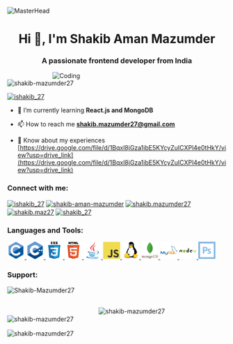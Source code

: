 ![MasterHead](https://repository-images.githubusercontent.com/588181932/e36ec678-7984-4cdd-8e4c-a3932772ff8e)
<h1 align="center">Hi 👋, I'm Shakib Aman Mazumder</h1>
<h3 align="center">A passionate frontend developer from India</h3>
<img align="right" alt="Coding" width="400" src="https://drive.google.com/file/d/12Ou4LMyrUefnPEfh3biL25SQH9yb4VLb/view?usp=drive_link">

<p align="left"> <img src="https://komarev.com/ghpvc/?username=shakib-mazumder27&label=Profile%20views&color=0e75b6&style=flat" alt="shakib-mazumder27" /> </p>

<p align="left"> <a href="https://twitter.com/ishakib_27" target="blank"><img src="https://img.shields.io/twitter/follow/ishakib_27?logo=twitter&style=for-the-badge" alt="ishakib_27" /></a> </p>

- 🌱 I’m currently learning **React.js and MongoDB**

- 📫 How to reach me **shakib.mazumder27@gmail.com**

- 📄 Know about my experiences [https://drive.google.com/file/d/1Bqxl8jGza1ibE5KYcyZuICXPl4e0tHkY/view?usp=drive_link](https://drive.google.com/file/d/1Bqxl8jGza1ibE5KYcyZuICXPl4e0tHkY/view?usp=drive_link)

<h3 align="left">Connect with me:</h3>
<p align="left">
<a href="https://twitter.com/ishakib_27" target="blank"><img align="center" src="https://raw.githubusercontent.com/rahuldkjain/github-profile-readme-generator/master/src/images/icons/Social/twitter.svg" alt="ishakib_27" height="30" width="40" /></a>
<a href="https://linkedin.com/in/shakib-aman-mazumder" target="blank"><img align="center" src="https://raw.githubusercontent.com/rahuldkjain/github-profile-readme-generator/master/src/images/icons/Social/linked-in-alt.svg" alt="shakib-aman-mazumder" height="30" width="40" /></a>
<a href="https://fb.com/shakib.mazumder27" target="blank"><img align="center" src="https://raw.githubusercontent.com/rahuldkjain/github-profile-readme-generator/master/src/images/icons/Social/facebook.svg" alt="shakib.mazumder27" height="30" width="40" /></a>
<a href="https://instagram.com/shakib.maz27" target="blank"><img align="center" src="https://raw.githubusercontent.com/rahuldkjain/github-profile-readme-generator/master/src/images/icons/Social/instagram.svg" alt="shakib.maz27" height="30" width="40" /></a>
<a href="https://www.leetcode.com/shakib_27" target="blank"><img align="center" src="https://raw.githubusercontent.com/rahuldkjain/github-profile-readme-generator/master/src/images/icons/Social/leet-code.svg" alt="shakib_27" height="30" width="40" /></a>
</p>

<h3 align="left">Languages and Tools:</h3>
<p align="left"> <a href="https://www.cprogramming.com/" target="_blank" rel="noreferrer"> <img src="https://raw.githubusercontent.com/devicons/devicon/master/icons/c/c-original.svg" alt="c" width="40" height="40"/> </a> <a href="https://www.w3schools.com/cpp/" target="_blank" rel="noreferrer"> <img src="https://raw.githubusercontent.com/devicons/devicon/master/icons/cplusplus/cplusplus-original.svg" alt="cplusplus" width="40" height="40"/> </a> <a href="https://www.w3schools.com/css/" target="_blank" rel="noreferrer"> <img src="https://raw.githubusercontent.com/devicons/devicon/master/icons/css3/css3-original-wordmark.svg" alt="css3" width="40" height="40"/> </a> <a href="https://www.w3.org/html/" target="_blank" rel="noreferrer"> <img src="https://raw.githubusercontent.com/devicons/devicon/master/icons/html5/html5-original-wordmark.svg" alt="html5" width="40" height="40"/> </a> <a href="https://www.java.com" target="_blank" rel="noreferrer"> <img src="https://raw.githubusercontent.com/devicons/devicon/master/icons/java/java-original.svg" alt="java" width="40" height="40"/> </a> <a href="https://developer.mozilla.org/en-US/docs/Web/JavaScript" target="_blank" rel="noreferrer"> <img src="https://raw.githubusercontent.com/devicons/devicon/master/icons/javascript/javascript-original.svg" alt="javascript" width="40" height="40"/> </a> <a href="https://www.linux.org/" target="_blank" rel="noreferrer"> <img src="https://raw.githubusercontent.com/devicons/devicon/master/icons/linux/linux-original.svg" alt="linux" width="40" height="40"/> </a> <a href="https://www.mongodb.com/" target="_blank" rel="noreferrer"> <img src="https://raw.githubusercontent.com/devicons/devicon/master/icons/mongodb/mongodb-original-wordmark.svg" alt="mongodb" width="40" height="40"/> </a> <a href="https://www.mysql.com/" target="_blank" rel="noreferrer"> <img src="https://raw.githubusercontent.com/devicons/devicon/master/icons/mysql/mysql-original-wordmark.svg" alt="mysql" width="40" height="40"/> </a> <a href="https://nodejs.org" target="_blank" rel="noreferrer"> <img src="https://raw.githubusercontent.com/devicons/devicon/master/icons/nodejs/nodejs-original-wordmark.svg" alt="nodejs" width="40" height="40"/> </a> <a href="https://www.photoshop.com/en" target="_blank" rel="noreferrer"> <img src="https://raw.githubusercontent.com/devicons/devicon/master/icons/photoshop/photoshop-line.svg" alt="photoshop" width="40" height="40"/> </a> </p>

<h3 align="left">Support:</h3>
<p><a href="https://www.buymeacoffee.com/Shakib-Mazumder27"> <img align="left" src="https://cdn.buymeacoffee.com/buttons/v2/default-yellow.png" height="50" width="210" alt="Shakib-Mazumder27" /></a></p><br><br>

<p><img align="left" src="https://github-readme-stats.vercel.app/api/top-langs?username=shakib-mazumder27&show_icons=true&locale=en&layout=compact" alt="shakib-mazumder27" /></p>

<p>&nbsp;<img align="center" src="https://github-readme-stats.vercel.app/api?username=shakib-mazumder27&show_icons=true&locale=en" alt="shakib-mazumder27" /></p>

<p><img align="center" src="https://github-readme-streak-stats.herokuapp.com/?user=shakib-mazumder27&" alt="shakib-mazumder27" /></p>
